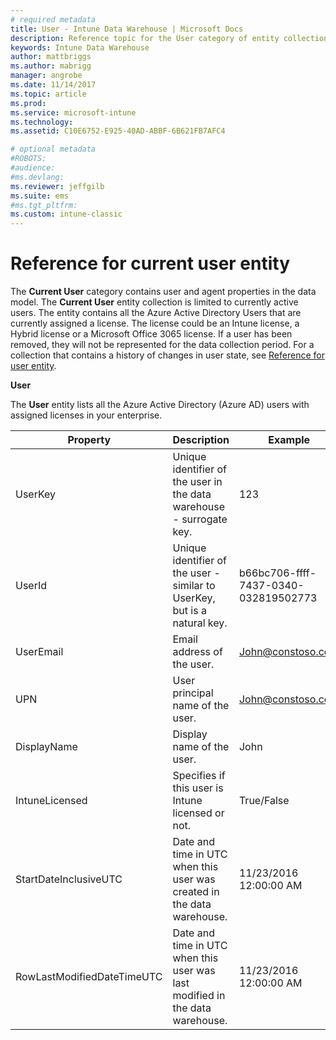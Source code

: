```yaml
---
# required metadata
title: User - Intune Data Warehouse | Microsoft Docs 
description: Reference topic for the User category of entity collections in the Intune Data Warehouse API.
keywords: Intune Data Warehouse
author: mattbriggs
ms.author: mabrigg
manager: angrobe
ms.date: 11/14/2017
ms.topic: article
ms.prod:
ms.service: microsoft-intune
ms.technology:
ms.assetid: C10E6752-E925-40AD-ABBF-6B621FB7AFC4

# optional metadata
#ROBOTS:
#audience:
#ms.devlang:
ms.reviewer: jeffgilb
ms.suite: ems
#ms.tgt_pltfrm:
ms.custom: intune-classic
---
```


# Reference for current user entity

The **Current User** category contains user and agent properties in the data model. The **Current User** entity collection is limited to currently active users. The entity contains all the Azure Active Directory Users that are currently assigned a license. The license could be an Intune license, a Hybrid license or a Microsoft Office 3065 license. If a user has been removed, they will not be represented for the data collection period. For a collection that contains a history of changes in user state, see [Reference for user entity](reports-ref-user.md).


**User**

The **User** entity lists all the Azure Active Directory (Azure AD) users with assigned licenses in your enterprise.

| Property  | Description | Example |
|---------|------------|--------|
| UserKey |Unique identifier of the user in the data warehouse - surrogate key. |123 |
| UserId |Unique identifier of the user  - similar to UserKey, but is a natural key. |b66bc706-ffff-7437-0340-032819502773 |
| UserEmail |Email address of the user. |John@constoso.com |
| UPN | User principal name of the user. | John@constoso.com |
| DisplayName |Display name of the user. |John |
| IntuneLicensed |Specifies if this user is Intune licensed or not. |True/False |
| StartDateInclusiveUTC |Date and time in UTC when this user was created in the data warehouse. |11/23/2016 12:00:00 AM |
| RowLastModifiedDateTimeUTC |Date and time in UTC when this user was last modified in the data warehouse. |11/23/2016 12:00:00 AM |

